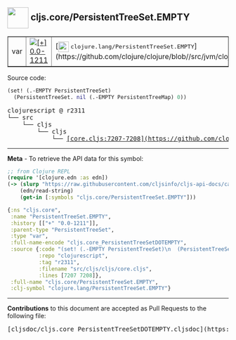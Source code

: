## <img width="48px" valign="middle" src="http://i.imgur.com/Hi20huC.png"> cljs.core/PersistentTreeSet.EMPTY

 <table border="1">
<tr>

<td>var</td>
<td><a href="https://github.com/cljsinfo/cljs-api-docs/tree/0.0-1211"><img valign="middle" alt="[+] 0.0-1211" src="https://img.shields.io/badge/+-0.0--1211-lightgrey.svg"></a> </td>
<td>
[<img height="24px" valign="middle" src="http://i.imgur.com/1GjPKvB.png"> <samp>clojure.lang/PersistentTreeSet.EMPTY</samp>](https://github.com/clojure/clojure/blob//src/jvm/clojure/lang/PersistentTreeSet.java)
</td>
</tr>
</table>






Source code:

```clj
(set! (.-EMPTY PersistentTreeSet)
  (PersistentTreeSet. nil (.-EMPTY PersistentTreeMap) 0))
```

 <pre>
clojurescript @ r2311
└── src
    └── cljs
        └── cljs
            └── <ins>[core.cljs:7207-7208](https://github.com/clojure/clojurescript/blob/r2311/src/cljs/cljs/core.cljs#L7207-L7208)</ins>
</pre>


---

__Meta__ - To retrieve the API data for this symbol:

```clj
;; from Clojure REPL
(require '[clojure.edn :as edn])
(-> (slurp "https://raw.githubusercontent.com/cljsinfo/cljs-api-docs/catalog/cljs-api.edn")
    (edn/read-string)
    (get-in [:symbols "cljs.core/PersistentTreeSet.EMPTY"]))
```

```clj
{:ns "cljs.core",
 :name "PersistentTreeSet.EMPTY",
 :history [["+" "0.0-1211"]],
 :parent-type "PersistentTreeSet",
 :type "var",
 :full-name-encode "cljs.core_PersistentTreeSetDOTEMPTY",
 :source {:code "(set! (.-EMPTY PersistentTreeSet)\n  (PersistentTreeSet. nil (.-EMPTY PersistentTreeMap) 0))",
          :repo "clojurescript",
          :tag "r2311",
          :filename "src/cljs/cljs/core.cljs",
          :lines [7207 7208]},
 :full-name "cljs.core/PersistentTreeSet.EMPTY",
 :clj-symbol "clojure.lang/PersistentTreeSet.EMPTY"}

```

---

__Contributions__ to this document are accepted as Pull Requests to the following file:

 <pre>
[cljsdoc/cljs.core_PersistentTreeSetDOTEMPTY.cljsdoc](https://github.com/cljsinfo/cljs-api-docs/blob/master/cljsdoc/cljs.core_PersistentTreeSetDOTEMPTY.cljsdoc)
</pre>

